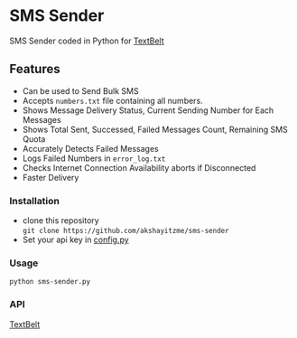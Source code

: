 # SMS Sender

SMS Sender coded in Python for [TextBelt]('https://textbelt.com')

## Features
- Can be used to Send Bulk SMS
- Accepts `numbers.txt` file containing all numbers.
- Shows Message Delivery Status, Current Sending Number for Each Messages
- Shows Total Sent, Successed, Failed Messages Count, Remaining SMS Quota
- Accurately Detects Failed Messages
- Logs Failed Numbers in `error_log.txt`
- Checks Internet Connection Availability aborts if Disconnected
- Faster Delivery

### Installation
- clone this repository<br>
`git clone https://github.com/akshayitzme/sms-sender`
- Set your api key in [config.py]('config.py')
### Usage
  `python sms-sender.py`
### API
[TextBelt]('https://textbelt.com')
